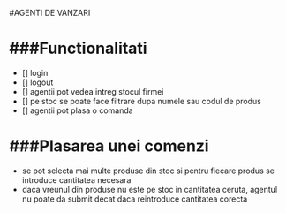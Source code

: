 #AGENTI DE VANZARI

###Functionalitati
===================

- [] login
- [] logout
- [] agentii pot vedea intreg stocul firmei
- [] pe stoc se poate face filtrare dupa numele sau codul de produs
- [] agentii pot plasa o comanda

###Plasarea unei comenzi
======================

- se pot selecta mai multe produse din stoc si pentru fiecare produs se introduce cantitatea necesara
- daca vreunul din produse nu este pe stoc in cantitatea ceruta, agentul nu poate da submit decat daca reintroduce cantitatea corecta


